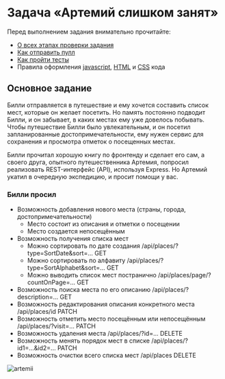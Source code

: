 # Задача «Артемий слишком занят»

Перед выполнением задания внимательно прочитайте:

- [О всех этапах проверки задания](https://github.com/urfu-2017/guides/blob/master/workflow/overall.md)
- [Как отправить пулл](https://github.com/urfu-2017/guides/blob/master/workflow/pull.md)
- [Как пройти тесты](https://github.com/urfu-2017/guides/blob/master/workflow/test.md)
- Правила оформления [javascript](https://github.com/urfu-2017/guides/blob/master/codestyle/js.md), [HTML](https://github.com/urfu-2017/guides/blob/master/codestyle/html.md) и [CSS](https://github.com/urfu-2017/guides/blob/master/codestyle/css.md) кода

## Основное задание
Билли отправляется в путешествие и ему хочется составить список мест,
которые он желает посетить. Но память постоянно подводит Билли,
и он забывает, в каких местах ему уже довелось побывать. Чтобы путешествие Билли было
увлекательным, и он посетил запланированные достопримечательности, ему нужен сервис для сохранения и просмотра отметок о посещенных местах.

Билли прочитал хорошую книгу по фронтенду и сделает его сам,
а своего друга, опытного путешественника Артемия, попросил реализовать REST-интерфейс (API), используя Express.
Но Артемий укатил в очередную экспедицию, и просит помощи у вас.

### Билли просил
- Возможность добавления нового места (страны, города, достопримечательности)
    - Место состоит из описания и отметки о посещении
    - Место создается непосещённым
- Возможность получения списка мест 
    - Можно сортировать по дате создания /api/places/?type=SortDate&sort=... GET
    - Можно сортировать по алфавиту /api/places/?type=SortAlphabet&sort=... GET
    - Можно выводить список мест постранично /api/places/page/?countOnPage=... GET
- Возможность поиска места по его описанию /api/places/?description=... GET
- Возможность редактирования описания конкретного места /api/places/id PATCH
- Возможность отметить место посещённым или непосещённым /api/places/?visit=... PATCH
- Возможность удаления места /api/places/?id=... DELETE
- Возможность менять порядок мест в списке /api/places/?id1=...&id2=... PATCH
- Возможность очистки всего списка мест /api/places DELETE

![artemii](https://user-images.githubusercontent.com/8963033/37154087-b5f1ed76-2300-11e8-81b7-0a8700bc5f57.png)
